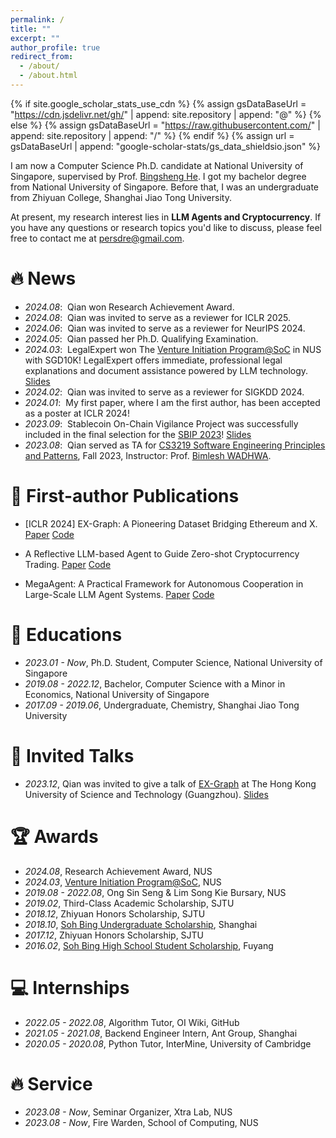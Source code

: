 ```yaml
---
permalink: /
title: ""
excerpt: ""
author_profile: true
redirect_from: 
  - /about/
  - /about.html
---
```


{% if site.google_scholar_stats_use_cdn %}
{% assign gsDataBaseUrl = "https://cdn.jsdelivr.net/gh/" | append: site.repository | append: "@" %}
{% else %}
{% assign gsDataBaseUrl = "https://raw.githubusercontent.com/" | append: site.repository | append: "/" %}
{% endif %}
{% assign url = gsDataBaseUrl | append: "google-scholar-stats/gs_data_shieldsio.json" %}

<span class='anchor' id='about-me'></span>

I am now a Computer Science Ph.D. candidate at National University of Singapore, supervised by Prof. [Bingsheng He](https://www.comp.nus.edu.sg/~hebs/). I got my bachelor degree from National University of Singapore. Before that, I was an undergraduate from Zhiyuan College, Shanghai Jiao Tong University. 

At present, my research interest lies in  **LLM Agents and Cryptocurrency**. If you have any questions or research topics you'd like to discuss, please feel free to contact me at persdre@gmail.com.

# 🔥 News
- *2024.08*: &nbsp;Qian won Research Achievement Award.
- *2024.08*: &nbsp;Qian was invited to serve as a reviewer for ICLR 2025.
- *2024.06*: &nbsp;Qian was invited to serve as a reviewer for NeurIPS 2024.
- *2024.05*: &nbsp;Qian passed her Ph.D. Qualifying Examination.
- *2024.03*: &nbsp;LegalExpert won The [Venture Initiation Program@SoC](https://www.comp.nus.edu.sg/entrepreneurship/awards/iepsoc/) in NUS with SGD10K! LegalExpert offers immediate, professional legal explanations and document assistance powered by LLM technology. [Slides](https://docs.google.com/presentation/d/1VvXjADW5UZHEzk2tE8Y0o1gxQUuDNCb6/edit?usp=sharing&ouid=105468601115621673213&rtpof=true&sd=true)
- *2024.02*: &nbsp;Qian was invited to serve as a reviewer for SIGKDD 2024.
- *2024.01*: &nbsp;My first paper, where I am the first author, has been accepted as a poster at ICLR 2024!
- *2023.09*: &nbsp;Stablecoin On-Chain Vigilance Project was successfully included in the final selection for the [SBIP 2023](https://sbip.sg/)! [Slides](https://docs.google.com/presentation/d/1egOBX-0kWb7ZO5ix3bB3P6D8LU7zYlziTGbDKCzVIe8/edit?usp=sharing)
- *2023.08*: &nbsp;Qian served as TA for [CS3219 Software Engineering Principles and Patterns](https://nusmods.com/courses/CS3219/software-engineering-principles-and-patterns), Fall 2023, Instructor: Prof. [Bimlesh WADHWA](https://www.comp.nus.edu.sg/cs/people/bimlesh/).


# 📝 First-author Publications 

- [ICLR 2024] EX-Graph: A Pioneering Dataset Bridging Ethereum and X. [Paper](https://arxiv.org/pdf/2310.01015) [Code](https://github.com/Persdre/EX-Graph)

- A Reflective LLM-based Agent to Guide Zero-shot Cryptocurrency Trading. [Paper](https://arxiv.org/pdf/2407.09546) [Code](https://anonymous.4open.science/r/CryptoTrade-Public-92FC/README.md)

- MegaAgent: A Practical Framework for Autonomous Cooperation in Large-Scale LLM Agent Systems. [Paper](https://arxiv.org/pdf/2408.09955) [Code](https://anonymous.4open.science/r/MegaAgent-81F3/README.md)

# 📖 Educations

- *2023.01 - Now*, Ph.D. Student, Computer Science, National University of Singapore
- *2019.08 - 2022.12*, Bachelor, Computer Science with a Minor in Economics, National University of Singapore
- *2017.09 - 2019.06*, Undergraduate, Chemistry, Shanghai Jiao Tong University

# 💬 Invited Talks

- *2023.12*, Qian was invited to give a talk of [EX-Graph](https://arxiv.org/abs/2310.01015) at The Hong Kong University of Science and Technology (Guangzhou). [Slides](https://drive.google.com/file/d/1Iy7wUvbZ-Z-7dLvlEY0CupCVrPX5GbyL/view?usp=sharing)

# 🏆 Awards
- *2024.08*, Research Achievement Award, NUS
- *2024.03*, [Venture Initiation Program@SoC](https://www.comp.nus.edu.sg/entrepreneurship/awards/iepsoc/), NUS
- *2019.08 - 2022.08*, Ong Sin Seng & Lim Song Kie Bursary, NUS
- *2019.02*, Third-Class Academic Scholarship, SJTU
- *2018.12*, Zhiyuan Honors Scholarship, SJTU
- *2018.10*, [Soh Bing Undergraduate Scholarship](https://en.wikipedia.org/wiki/Shuping_Scholarship), Shanghai
- *2017.12*, Zhiyuan Honors Scholarship, SJTU
- *2016.02*, [Soh Bing High School Student Scholarship](https://baike.baidu.com/item/%E5%8F%94%E8%98%8B%E5%A5%96%E5%AD%A6%E9%87%91/15518392), Fuyang

# 💻 Internships

- *2022.05 - 2022.08*, Algorithm Tutor, OI Wiki, GitHub
- *2021.05 - 2021.08*, Backend Engineer Intern, Ant Group, Shanghai
- *2020.05 - 2020.08*, Python Tutor, InterMine, University of Cambridge

# 🔥 Service
- *2023.08 - Now*, Seminar Organizer, Xtra Lab, NUS
- *2023.08 - Now*, Fire Warden, School of Computing, NUS